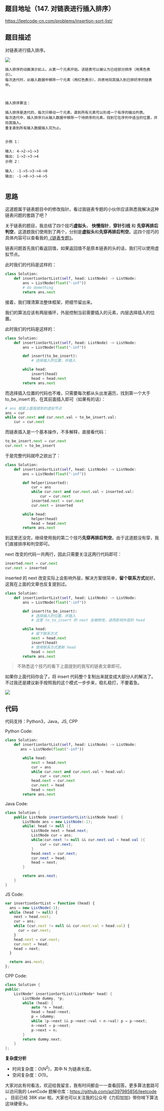 <!-- 刚看了几个题解，写的不是很清楚，于是写下了这个。 -->

## 题目地址（147. 对链表进行插入排序）

https://leetcode-cn.com/problems/insertion-sort-list/

## 题目描述

对链表进行插入排序。

![](https://tva1.sinaimg.cn/large/0081Kckwly1gkvig9vromg308c050q55.gif)

```
插入排序的动画演示如上。从第一个元素开始，该链表可以被认为已经部分排序（用黑色表示）。
每次迭代时，从输入数据中移除一个元素（用红色表示），并原地将其插入到已排好序的链表中。

 

插入排序算法：

插入排序是迭代的，每次只移动一个元素，直到所有元素可以形成一个有序的输出列表。
每次迭代中，插入排序只从输入数据中移除一个待排序的元素，找到它在序列中适当的位置，并将其插入。
重复直到所有输入数据插入完为止。
 

示例 1：

输入: 4->2->1->3
输出: 1->2->3->4
示例 2：

输入: -1->5->3->4->0
输出: -1->0->3->4->5


```

## 思路

这道题属于链表题目中的修改指针。看过我链表专题的小伙伴应该熟悉我解决这种链表问题的套路了吧？

关于链表的题目，我总结了四个技巧**虚拟头**， **快慢指针**，**穿针引线** 和 **先穿再排后判空**，这道题我们使用到了两个，分别是**虚拟头**和**先穿再排后判空**。这四个技巧的具体内容可以查看我的[《链表专题》](https://lucifer.ren/blog/2020/11/08/linked-list/)。

链表问题首先我们看返回值，如果返回值不是原本链表的头的话，我们可以使用虚拟节点。

此时我们的代码是这样的：

```py
class Solution:
    def insertionSortList(self, head: ListNode) -> ListNode:
        ans = ListNode(float("-inf"))
        # do domething
        return ans.next
```

接着，我们理清算法整体框架，把细节留出来。

我们的算法应该有两层循环，外层控制当前需要插入的元素，内层选择插入的位置。

此时我们的代码是这样的：

```py
class Solution:
    def insertionSortList(self, head: ListNode) -> ListNode:
        ans = ListNode(float("-inf"))

        def insert(to_be_insert):
            # 选择插入的位置，并插入

        while head:
            insert(head)
            head = head.next
        return ans.next
```

而选择插入位置的代码也不难，只需要每次都从头出发遍历，找到第一个大于 to_be_insert 的，在其前面插入即可（如果有的话）：

```py
# ans 就是上面我提到的虚拟节点
ans = cur
while cur.next and cur.next.val < to_be_insert.val:
    cur = cur.next
```

而链表插入是一个基本操作，不多解释，直接看代码：

```py
to_be_insert.next = cur.next
cur.next = to_be_insert
```

于是完整代码就呼之欲出了：

```py
class Solution:
    def insertionSortList(self, head: ListNode) -> ListNode:
        ans = ListNode(float("-inf"))

        def helper(inserted):
            cur = ans
            while cur.next and cur.next.val < inserted.val:
                cur = cur.next
            inserted.next = cur.next
            cur.next = inserted

        while head:
            helper(head)
            head = head.next
        return ans.next
```

到这里还没完，继续使用我的第二个技巧**先穿再排后判空**。由于这道题没有穿，我们直接排序和判空即可。

next 改变的代码一共两行，因此只需要关注这两行代码即可：

```py
inserted.next = cur.next
cur.next = inserted
```

inserted 的 next 改变实际上会影响外层，解决方案很简单，**留个联系方式**就好。这我在上面的文章也反复提到过。

```py
class Solution:
    def insertionSortList(self, head: ListNode) -> ListNode:
        ans = ListNode(float("-inf"))

        def insert(to_be_insert):
            # 选择插入的位置，并插入
            # 这里 to_to_insert 的 next 会被修改，进而影响外层的 head

        while head:
            # 留下联系方式
            next = head.next
            insert(head)
            # 使用联系方式更新 head
            head = next
        return ans.next

```

> 不熟悉这个技巧的看下上面提到的我写的链表文章即可。

如果你上面代码你会了，将 insert 代码整个复制出来就变成大部分人的解法了。不过我还是建议新手按照我的这个模式一步步来，稳扎稳打，不要着急。

![](https://tva1.sinaimg.cn/large/0081Kckwly1gkvie3jcz4j315h0dp428.jpg)

## 代码

代码支持：Python3，Java，JS, CPP

Python Code:

```py
class Solution:
    def insertionSortList(self, head: ListNode) -> ListNode:
       ans = ListNode(float("-inf"))

        while head:
            next = head.next
            cur = ans
            while cur.next and cur.next.val < head.val:
                cur = cur.next
            head.next = cur.next
            cur.next = head
            head = next
        return ans.next
```

Java Code:

```java
class Solution {
    public ListNode insertionSortList(ListNode head) {
		ListNode ans = new ListNode(-1);
		while( head != null ){
			ListNode next = head.next;
            ListNode cur = ans;
			while(cur.next != null && cur.next.val < head.val ){
				cur = cur.next;
			}
			head.next = cur.next;
			cur.next = head;
			head = next;
		}

		return ans.next;
    }
}
```

JS Code:

```js
var insertionSortList = function (head) {
  ans = new ListNode(-1);
  while (head != null) {
    next = head.next;
    cur = ans;
    while (cur.next != null && cur.next.val < head.val) {
      cur = cur.next;
    }
    head.next = cur.next;
    cur.next = head;
    head = next;
  }

  return ans.next;
};
```

CPP Code:

```cpp
class Solution {
public:
    ListNode* insertionSortList(ListNode* head) {
        ListNode dummy, *p;
        while (head) {
            auto *n = head;
            head = head->next;
            p = &dummy;
            while (p->next && p->next->val < n->val) p = p->next;
            n->next = p->next;
            p->next = n;
        }
        return dummy.next;
    }
};
```

**复杂度分析**

- 时间复杂度：$O(N^2)$，其中 N 为链表长度。
- 空间复杂度：$O(1)$。

大家对此有何看法，欢迎给我留言，我有时间都会一一查看回答。更多算法套路可以访问我的 LeetCode 题解仓库：https://github.com/azl397985856/leetcode 。 目前已经 38K star 啦。大家也可以关注我的公众号《力扣加加》带你啃下算法这块硬骨头。
